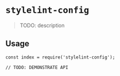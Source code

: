 # `stylelint-config`

> TODO: description

## Usage

```
const index = require('stylelint-config');

// TODO: DEMONSTRATE API
```
